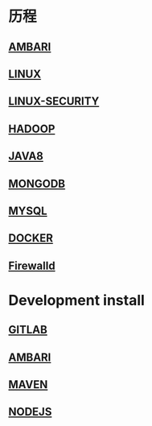 # 历程

## [AMBARI](./docs/AMBARI.md)
## [LINUX](./docs/LINUX-BASIC.md)
## [LINUX-SECURITY](./docs/Linux-security.md)
## [HADOOP](./docs/HADOOP.md)
## [JAVA8](./docs/JAVA8.md)
## [MONGODB](./docs/MONGODB.md)
## [MYSQL](./docs/MYSQL.md)
## [DOCKER](./docs/DOCKER.md)
## [Firewalld](./docks/Firewalld.md)

# Development install
## [GITLAB](./docs/development/GITLAB-INSTALL.md)
## [AMBARI](./docs/development/AMBARI-INSTALL.md)
## [MAVEN](./docs/development/MAVEN-INSTALL.md)
## [NODEJS](./docs/development/NODEJS-INSTALL.md)
